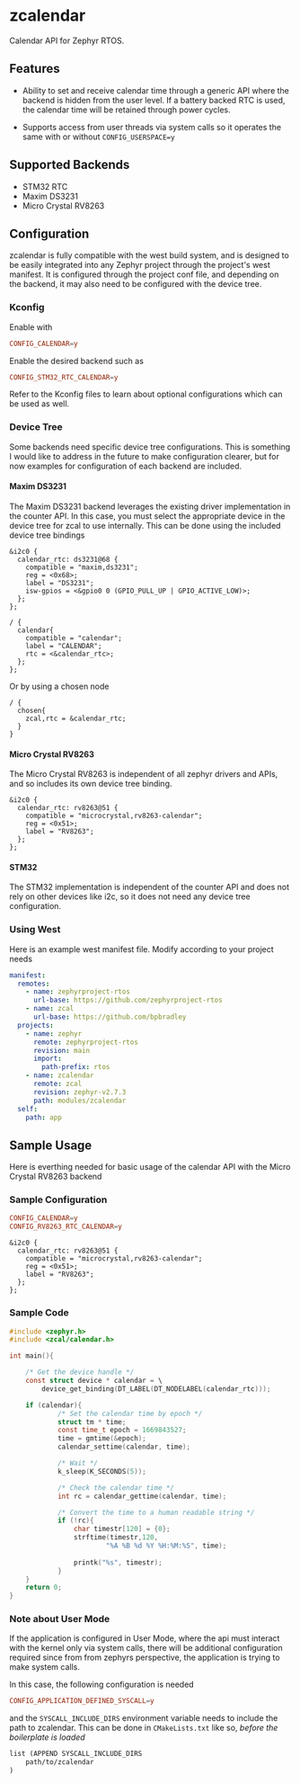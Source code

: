 # zcalendar

Calendar API for Zephyr RTOS.

## Features

* Ability to set and receive calendar time through a generic API where the backend is hidden from the user level. If a battery backed RTC is used, the calendar time will be retained through power cycles.

* Supports access from user threads via system calls so it operates the same with or without `CONFIG_USERSPACE=y`

## Supported Backends

* STM32 RTC
* Maxim DS3231
* Micro Crystal RV8263

## Configuration

zcalendar is fully compatible with the west build system, and is designed to be easily integrated into any Zephyr project through the project's west manifest. It is configured through the project conf file, and depending on the backend, it may also need to be configured with the device tree.

### Kconfig

Enable with

```conf
CONFIG_CALENDAR=y
```

Enable the desired backend such as

```conf
CONFIG_STM32_RTC_CALENDAR=y
```

Refer to the Kconfig files to learn about optional configurations which can be used as well.

### Device Tree

Some backends need specific device tree configurations. This is something I would like to address in the future to make configuration clearer, but for now examples for configuration of each backend are included.

#### Maxim DS3231

The Maxim DS3231 backend leverages the existing driver implementation in the counter API. In this case,
you must select the appropriate device in the device tree for zcal to use internally. This can be done
using the included device tree bindings

```dts
&i2c0 {
  calendar_rtc: ds3231@68 {
    compatible = "maxim,ds3231";
    reg = <0x68>;
    label = "DS3231";
    isw-gpios = <&gpio0 0 (GPIO_PULL_UP | GPIO_ACTIVE_LOW)>;
  };
};

/ {
  calendar{
    compatible = "calendar";
    label = "CALENDAR";
    rtc = <&calendar_rtc>;
  };
};
```

Or by using a chosen node

```dts
/ {
  chosen{
    zcal,rtc = &calendar_rtc;
  }
}
```

#### Micro Crystal RV8263

The Micro Crystal RV8263 is independent of all zephyr drivers and APIs, and so includes its own device tree binding.

```dts
&i2c0 {
  calendar_rtc: rv8263@51 {
    compatible = "microcrystal,rv8263-calendar";
    reg = <0x51>;
    label = "RV8263";
  };
};
```

#### STM32

The STM32 implementation is independent of the counter API and does not rely on other devices like i2c, so it does not need any device tree configuration.

### Using West

Here is an example west manifest file. Modify according to your project needs

```yaml
manifest:
  remotes:
    - name: zephyrproject-rtos
      url-base: https://github.com/zephyrproject-rtos
    - name: zcal
      url-base: https://github.com/bpbradley
  projects:
    - name: zephyr
      remote: zephyrproject-rtos
      revision: main
      import:
        path-prefix: rtos
    - name: zcalendar
      remote: zcal
      revision: zephyr-v2.7.3
      path: modules/zcalendar
  self:
    path: app
```

## Sample Usage

Here is everthing needed for basic usage of the calendar API
with the Micro Crystal RV8263 backend

### Sample Configuration

```conf
CONFIG_CALENDAR=y
CONFIG_RV8263_RTC_CALENDAR=y
```

```dts
&i2c0 {
  calendar_rtc: rv8263@51 {
    compatible = "microcrystal,rv8263-calendar";
    reg = <0x51>;
    label = "RV8263";
  };
};
```

### Sample Code

```c
#include <zephyr.h>
#include <zcal/calendar.h>

int main(){

    /* Get the device handle */
    const struct device * calendar = \
        device_get_binding(DT_LABEL(DT_NODELABEL(calendar_rtc)));

    if (calendar){
            /* Set the calendar time by epoch */
            struct tm * time;
            const time_t epoch = 1669843527;
            time = gmtime(&epoch);
            calendar_settime(calendar, time);

            /* Wait */
            k_sleep(K_SECONDS(5));

            /* Check the calendar time */
            int rc = calendar_gettime(calendar, time);

            /* Convert the time to a human readable string */
            if (!rc){
                char timestr[120] = {0};
                strftime(timestr,120,
                        "%A %B %d %Y %H:%M:%S", time);
                
                printk("%s", timestr);
            }
    }
    return 0;
}

```

### Note about User Mode

If the application is configured in User Mode, where
the api must interact with the kernel only via system calls,
there will be additional configuration required since from from
zephyrs perspective, the application is trying to make system calls.

In this case, the following configuration is needed

```conf
CONFIG_APPLICATION_DEFINED_SYSCALL=y
```

and the `SYSCALL_INCLUDE_DIRS` environment variable needs to include
the path to zcalendar. This can be done in `CMakeLists.txt` like so, *before the boilerplate is loaded*

```txt
list (APPEND SYSCALL_INCLUDE_DIRS 
    path/to/zcalendar
)
```
